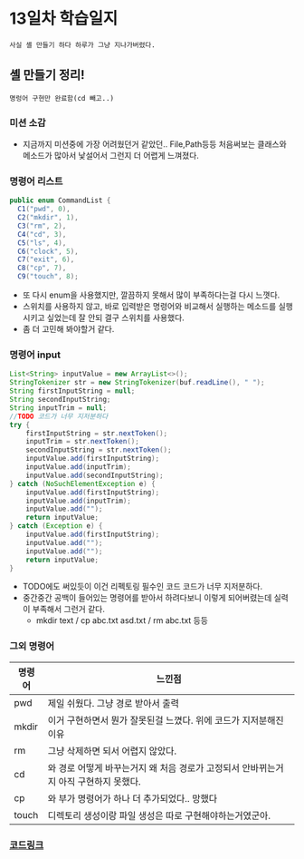 # 13일차 학습일지

`사실 셸 만들기 하다 하루가 그냥 지나가버렸다.`

## 셸 만들기 정리!
`명렁어 구현만 완료함(cd 빼고..)`

### 미션 소감
  - 지금까지 미션중에 가장 어려웠던거 같았던.. File,Path등등 처음써보는 클래스와 메소드가 많아서 낯설어서 그런지 더 어렵게 느껴졌다.

### 명령어 리스트
  ```java
  public enum CommandList {
    C1("pwd", 0),
    C2("mkdir", 1),
    C3("rm", 2),
    C4("cd", 3),
    C5("ls", 4),
    C6("clock", 5),
    C7("exit", 6),
    C8("cp", 7),
    C9("touch", 8);
  ```
  - 또 다시 enum을 사용했지만, 깔끔하지 못해서 많이 부족하다는걸 다시 느꼇다.
  - 스위치를 사용하지 않고, 바로 입력받은 명령어와 비교해서 실행하는 메소드를 실행시키고 싶었는데 잘 안되 결구 스위치를 사용했다.
  - 좀 더 고민해 봐야할거 같다.

### 명령어 input
  ```java
  List<String> inputValue = new ArrayList<>();
  StringTokenizer str = new StringTokenizer(buf.readLine(), " ");
  String firstInputString = null;
  String secondInputString;
  String inputTrim = null;
  //TODO 코드가 너무 지저분하다
  try {
      firstInputString = str.nextToken();
      inputTrim = str.nextToken();
      secondInputString = str.nextToken();
      inputValue.add(firstInputString);
      inputValue.add(inputTrim);
      inputValue.add(secondInputString);
  } catch (NoSuchElementException e) {
      inputValue.add(firstInputString);
      inputValue.add(inputTrim);
      inputValue.add("");
      return inputValue;
  } catch (Exception e) {
      inputValue.add(firstInputString);
      inputValue.add("");
      inputValue.add("");
      return inputValue;
  }
  ```
  - TODO에도 써있듯이 이건 리펙토링 필수인 코드 코드가 너무 지저분하다.
  - 중간중간 공백이 들어있는 명령어를 받아서 하려다보니 이렇게 되어버렸는데 실력이 부족해서 그런거 같다.
      - mkdir text / cp abc.txt asd.txt / rm abc.txt 등등 
  
### 그외 명령어
  |명령어|느낀점|
  |-----|----|
  |pwd|제일 쉬웠다. 그냥 경로 받아서 출력|
  |mkdir|이거 구현하면서 뭔가 잘못된걸 느꼈다. 위에 코드가 지저분해진 이유|
  |rm|그냥 삭제하면 되서 어렵지 않았다.|
  |cd|와 경로 어떻게 바꾸는거지 왜 처음 경로가 고정되서 안바뀌는거지 아직 구현하지 못했다.|
  |cp|와 부가 명령어가 하나 더 추가되었다.. 망했다|
  |touch|디렉토리 생성이랑 파일 생성은 따로 구현해야하는거였군아.|
  
### <a href="https://github.com/Black-bong/CodeSquad_COCOA_JAVA/tree/cocoa/week3/src/shell">코드링크</a>
